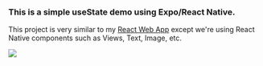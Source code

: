 ### This is a simple useState demo using Expo/React Native. 

This project is very similar to my [React Web App](https://github.com/bennettsf/gallery-usestate) except we're using React Native components such as Views, Text, Image, etc. 

![](https://i.imgur.com/fWDGv5T.gif)
